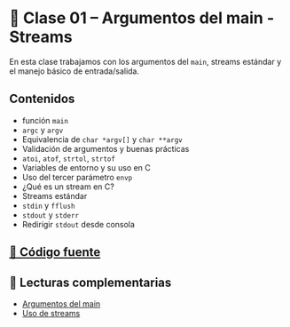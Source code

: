 # 🔹 Clase 01 – Argumentos del main - Streams

En esta clase trabajamos con los argumentos del `main`, streams estándar y el manejo básico de entrada/salida.

## Contenidos

- función `main`
- `argc` y `argv`
- Equivalencia de `char *argv[]` y `char **argv`
- Validación de argumentos y buenas prácticas
- `atoi`, `atof`, `strtol`, `strtof`
- Variables de entorno y su uso en C
- Uso del tercer parámetro `envp`
- ¿Qué es un stream en C?
- Streams estándar
- `stdin` y `fflush`
- `stdout` y `stderr`
- Redirigir `stdout` desde consola

## [📂 Código fuente](https://github.com/SrWilbur/INFOII/tree/main/C/clase_01)

## 📘 Lecturas complementarias

- [Argumentos del main](argumentos.md)
- [Uso de streams](streams.md)
